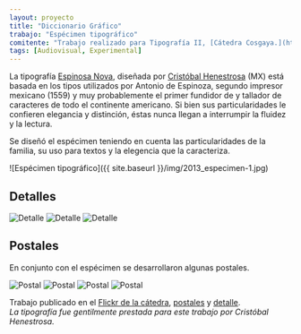 ```yaml
---
layout: proyecto
title: "Diccionario Gráfico"
trabajo: "Espécimen tipográfico"
comitente: "Trabajo realizado para Tipografía II, [Cátedra Cosgaya.](http://www.catedracosgaya.com.ar), FADU--UBA."
tags: [Audiovisual, Experimental]
---
```


La tipografía [Espinosa Nova](https://www.myfonts.com/fonts/estudio-ch/espinosa-nova/), diseñada por [Cristóbal Henestrosa](http://www.estudio-ch.com) (MX) está basada en los tipos utilizados por Antonio de Espinoza, segundo impresor mexicano (1559) y muy probablemente el primer fundidor de y tallador de caracteres de todo el continente americano. Si bien sus particularidades le confieren elegancia y distinción, éstas nunca llegan a interrumpir la fluidez y la lectura.

Se diseñó el espécimen teniendo en cuenta las particularidades de la familia, su uso para textos y la elegencia que la caracteriza.

![Espécimen tipográfico]({{ site.baseurl }}/img/2013_especimen-1.jpg)

## Detalles
<div class="fotorama">
	<img src="{{ site.baseurl }}/img/2013_especimen-2.jpg" alt="Detalle" />
	<img src="{{ site.baseurl }}/img/2013_especimen-3.jpg" alt="Detalle" />
	<img src="{{ site.baseurl }}/img/2013_especimen-4.jpg" alt="Detalle" />
</div>

## Postales
En conjunto con el espécimen se desarrollaron algunas postales.
<div class="fotorama">
	<img src="{{ site.baseurl }}/2013_especimen-postal-1.jpg" alt="Postal" />
	<img src="{{ site.baseurl }}/2013_especimen-postal-2.jpg" alt="Postal" />
	<img src="{{ site.baseurl }}/2013_especimen-postal-3.jpg" alt="Postal" />
	<img src="{{ site.baseurl }}/2013_especimen-postal-4.jpg" alt="Postal" />
</div>

Trabajo publicado en el [Flickr de la cátedra](http://www.flickr.com/photos/catedracosgaya/7483340020/), [postales](http://www.flickr.com/photos/catedracosgaya/7483347866/) y [detalle](http://www.flickr.com/photos/catedracosgaya/7483340302/).  
*La tipografía fue gentilmente prestada para este trabajo por Cristóbal Henestrosa.*
